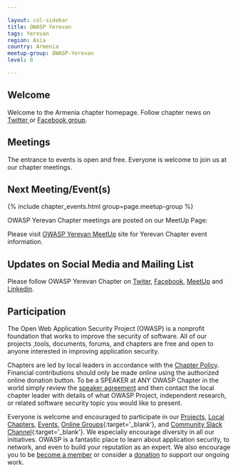 ```yaml
---

layout: col-sidebar
title: OWASP Yerevan
tags: Yerevan
region: Asia
country: Armenia
meetup-group: OWASP-Yerevan
level: 0

---
```



## Welcome

Welcome to the Armenia chapter homepage. Follow chapter news on [Twitter
](https://twitter.com/OWASPYerevan) or [Facebook
group](https://www.facebook.com/groups/688279971204810/).

## Meetings

The entrance to events is open and free. Everyone is welcome to join us at our
chapter meetings.

<!-- #### Call For Speakers

Call For Speakers is open - if you would like to present a talk on Application Security at future OWASP Yerevan Chapter events - please review and agree with the [OWASP Speaker Agreement](https://owasp.org/www-policy/legal/speaker-agreement) and send the proposed talk title, abstract and speaker bio to the Chapter Leaders via e-mail:

`owaspyerevan (at) owasp.org` -->

Next Meeting/Event(s)
---------------------
{% include chapter_events.html group=page.meetup-group %}

OWASP Yerevan Chapter meetings are posted on our MeetUp Page:

Please visit [OWASP Yerevan MeetUp](http://www.meetup.com/OWASP-Yerevan) site for Yerevan Chapter event information.

Updates on Social Media and Mailing List
---------------------
Please follow OWASP Yerevan Chapter on <a href="https://twitter.com/OWASPYerevan">Twiter</a>, <a href="https://www.facebook.com/groups/688279971204810/">Facebook</a>, <a href="https://meetup.com/OWASP-Yerevan">MeetUp</a> and <a href="https://www.linkedin.com/company/owasp-yerevan-chapter">Linkedin</a>.

## Participation
The Open Web Application Security Project (OWASP) is a nonprofit foundation that works to improve the security of software. All of our projects ,tools, documents, forums, and chapters are free and open to anyone interested in improving application security. 

Chapters are led by local leaders in accordance with the [Chapter Policy](https://owasp.org/www-policy/). Financial contributions should only be made online using the authorized online donation button. To be a SPEAKER at ANY OWASP Chapter in the world simply review the [speaker agreement](https://owasp.org/www-policy/) and then contact the local chapter leader with details of what OWASP Project, independent research, or related software security topic you would like to present.

Everyone is welcome and encouraged to participate in our [Projects](/projects), [Local Chapters](/chapters), [Events](/events), [Online Groups](https://groups.google.com/a/owasp.com/){:target='_blank'}, and [Community Slack Channel](https://owasp.slack.com/){:target='_blank'}. We especially encourage diversity in all our initiatives. OWASP is a fantastic place to learn about application security, to network, and even to build your reputation as an expert. We also encourage you to be [become a member](/membership) or consider a [donation](/donate) to support our ongoing work.
